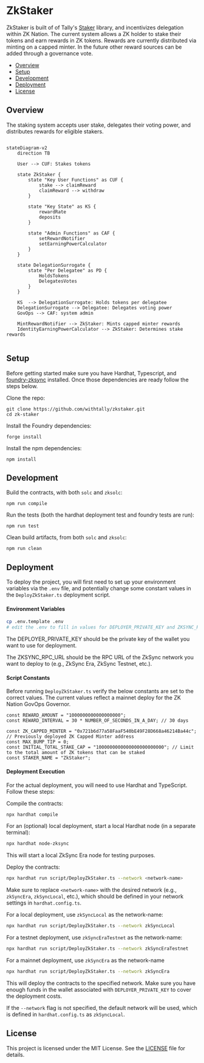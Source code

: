 # ZkStaker

ZkStaker is built of of Tally's [Staker](https://github.com/withtally/staker) library, and incentivizes delegation within ZK Nation. The current system allows a ZK holder to stake their tokens and earn rewards in ZK tokens. Rewards are currently distributed via minting on a capped minter. In the future other reward sources can be added through a governance vote.

- [Overview](#overview)
- [Setup](#setup)
- [Development](#development)
- [Deployment](#deployment)
- [License](#license)

## Overview

The staking system accepts user stake, delegates their voting power, and distributes rewards for eligible stakers.

```mermaid

stateDiagram-v2
    direction TB

    User --> CUF: Stakes tokens

    state ZkStaker {
        state "Key User Functions" as CUF {
            stake --> claimReward
            claimReward --> withdraw
        }

        state "Key State" as KS {
            rewardRate
            deposits
        }

        state "Admin Functions" as CAF {
            setRewardNotifier
            setEarningPowerCalculator
        }
    }

    state DelegationSurrogate {
        state "Per Delegatee" as PD {
            HoldsTokens
            DelegatesVotes
        }
    }

    KS  --> DelegationSurrogate: Holds tokens per delegatee
    DelegationSurrogate --> Delegatee: Delegates voting power
    GovOps --> CAF: system admin

    MintRewardNotifier --> ZkStaker: Mints capped minter rewards
    IdentityEarningPowerCalculator --> ZkStaker: Determines stake rewards


```

## Setup

Before getting started make sure you have Hardhat, Typescript, and [foundry-zksync](https://github.com/matter-labs/foundry-zksync) installed. Once those dependencies are ready follow the steps below.

Clone the repo:

```
git clone https://github.com/withtally/zkstaker.git
cd zk-staker
```

Install the Foundry dependencies:

```
forge install
```

Install the npm dependencies:

```
npm install
```

## Development

Build the contracts, with both `solc` and `zksolc`:

```
npm run compile
```

Run the tests (both the hardhat deployment test and foundry tests are run):

```
npm run test
```

Clean build artifacts, from both `solc` and `zksolc`:

```
npm run clean
```

## Deployment

To deploy the project, you will first need to set up your environment variables via the `.env` file, and potentially change some constant values in the `DeployZkStaker.ts` deployment script.

#### Environment Variables

```bash
cp .env.template .env
# edit the .env to fill in values for DEPLOYER_PRIVATE_KEY and ZKSYNC_RPC_URL
```

The DEPLOYER_PRIVATE_KEY should be the private key of the wallet you want to use for deployment.

The ZKSYNC_RPC_URL should be the RPC URL of the ZkSync network you want to deploy to (e.g., ZkSync Era, ZkSync Testnet, etc.).

#### Script Constants

Before running `DeployZkStaker.ts` verify the below constants are set to the correct values. The current values reflect a mainnet deploy for the ZK Nation GovOps Governor.

```
const REWARD_AMOUNT = "1000000000000000000";
const REWARD_INTERVAL = 30 * NUMBER_OF_SECONDS_IN_A_DAY; // 30 days

const ZK_CAPPED_MINTER = "0x721b6d77a58FaaF540bE49F28D668a46214Ba44c"; // Previously deployed ZK Capped Minter address
const MAX_BUMP_TIP = 0;
const INITIAL_TOTAL_STAKE_CAP = "1000000000000000000000000"; // Limit to the total amount of ZK tokens that can be staked
const STAKER_NAME = "ZkStaker";
```

#### Deployment Execution

For the actual deployment, you will need to use Hardhat and TypeScript. Follow these steps:

Compile the contracts:

```bash
npx hardhat compile
```

For an (optional) local deployment, start a local Hardhat node (in a separate terminal):

```bash
npx hardhat node-zksync
```

This will start a local ZkSync Era node for testing purposes.

Deploy the contracts:

```bash
npx hardhat run script/DeployZkStaker.ts --network <network-name>
```

Make sure to replace `<network-name>` with the desired network (e.g., `zkSyncEra`, `zkSyncLocal`, etc.), which should be defined in your network settings in `hardhat.config.ts`.

For a local deployment, use `zkSyncLocal` as the network-name:

```bash
npx hardhat run script/DeployZkStaker.ts --network zkSyncLocal
```

For a testnet deployment, use `zkSyncEraTestnet` as the network-name:

```bash
npx hardhat run script/DeployZkStaker.ts --network zkSyncEraTestnet
```

For a mainnet deployment, use `zkSyncEra` as the network-name

```bash
npx hardhat run script/DeployZkStaker.ts --network zkSyncEra
```

This will deploy the contracts to the specified network. Make sure you have enough funds in the wallet associated with `DEPLOYER_PRIVATE_KEY` to cover the deployment costs.

If the `--network` flag is not specified, the default network will be used, which is defined in `hardhat.config.ts` as `zkSyncLocal`.

## License

This project is licensed under the MIT License. See the [LICENSE](LICENSE-MIT) file for details.
